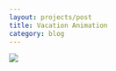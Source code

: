 ```yaml
---
layout: projects/post
title: Vacation Animation
category: blog
---
```


<img class="smallPic" src="../../img/crab.gif">
